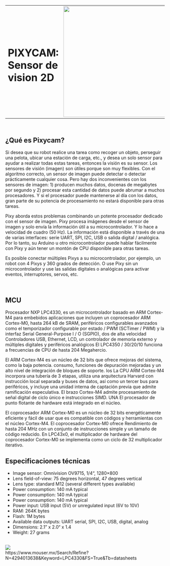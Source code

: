 <html>
<head>
</head> 
<header>

 <table style="border: hidden">
  <tr>
    <td><h1>PIXYCAM: Sensor de vision 2D</h1></td>
   <td><img src="https://pixycam.com/wp-content/uploads/2018/04/Pixy-tracking-coloured-balls.gif" width="400" height="350"></td>
  </tr>  
 </table>
  
  

</header>
<body>
  <h2>¿Qué es Pixycam?</h2>
  <p>Si desea que su robot realice una tarea como recoger un objeto, perseguir una pelota, ubicar una estación de carga, etc., y desea un solo sensor para ayudar a realizar todas estas tareas, entonces la visión es su sensor. Los sensores de visión (imagen) son útiles porque son muy flexibles. Con el algoritmo correcto, un sensor de imagen puede detectar o detectar prácticamente cualquier cosa. Pero hay dos inconvenientes con los sensores de imagen: 1) producen muchos datos, docenas de megabytes por segundo y 2) procesar esta cantidad de datos puede abrumar a muchos procesadores. Y si el procesador puede mantenerse al día con los datos, gran parte de su potencia de procesamiento no estará disponible para otras tareas.

Pixy aborda estos problemas combinando un potente procesador dedicado con el sensor de imagen. Pixy procesa imágenes desde el sensor de imagen y solo envía la información útil a su microcontrolador. Y lo hace a velocidad de cuadro (50 Hz). La información está disponible a través de una de varias interfaces: serie UART, SPI, I2C, USB o salida digital / analógica. Por lo tanto, su Arduino u otro microcontrolador puede hablar fácilmente con Pixy y aún tener un montón de CPU disponible para otras tareas.

Es posible conectar múltiples Pixys a su microcontrolador, por ejemplo, un robot con 4 Pixys y 360 grados de detección. O use Pixy sin un microcontrolador y use las salidas digitales o analógicas para activar eventos, interruptores, servos, etc.</p>
<br>
<h2>MCU</h2>
<p>
Procesador NXP LPC4330, es un microcontrolador basado en ARM Cortex-M4 para embebidos
aplicaciones que incluyen un coprocesador ARM Cortex-M0, hasta 264 kB de SRAM,
periféricos configurables avanzados como el temporizador configurable por estado / PWM
(SCTimer / PWM) y la interfaz Serial General-Purpose I / O (SGPIO), dos de alta velocidad
Controladores USB, Ethernet, LCD, un controlador de memoria externo y múltiples digitales y
periféricos analógicos El LPC4350 / 30/20/10 funciona a frecuencias de CPU de hasta 204
Megahercio.
 
El ARM Cortex-M4 es un núcleo de 32 bits que ofrece mejoras del sistema, como la baja potencia.
consumo, funciones de depuración mejoradas y un alto nivel de integración de bloques de soporte. los
La CPU ARM Cortex-M4 incorpora una tubería de 3 etapas, utiliza una arquitectura Harvard con
instrucción local separada y buses de datos, así como un tercer bus para periféricos, y
incluye una unidad interna de captación previa que admite ramificación especulativa. El brazo
Cortex-M4 admite procesamiento de señal digital de ciclo único e instrucciones SIMD. UNA
El procesador de punto flotante de hardware está integrado en el núcleo.

El coprocesador ARM Cortex-M0 es un núcleo de 32 bits energéticamente eficiente y fácil de usar que
es compatible con códigos y herramientas con el núcleo Cortex-M4. El coprocesador Cortex-M0 ofrece
Rendimiento de hasta 204 MHz con un conjunto de instrucciones simple y un tamaño de código reducido. En
LPC43x0, el multiplicador de hardware del coprocesador Cortex-M0 se implementa como un ciclo de 32
multiplicador iterativo.
</p>
<h2>Especificaciones técnicas</h2>
<ul>
 <li>Image sensor: Omnivision OV9715, 1/4“, 1280×800</li>
 <li>Lens field-of-view: 75 degrees horizontal, 47 degrees vertical</li>
 <li>Lens type: standard M12 (several different types available)</li>
 <li>Power consumption: 140 mA typical</li>
 <li>Power consumption: 140 mA typical</li>
 <li>Power consumption: 140 mA typical</li>
 <li>Power input: USB input (5V) or unregulated input (6V to 10V)</li>
 <li>RAM: 264K bytes</li>
 <li>Flash: 1M bytes</li>
 <li>Available data outputs: UART serial, SPI, I2C, USB, digital, analog</li>
 <li>Dimensions: 2.1” x 2.0“ x 1.4</li>
 <li>Weight: 27 grams</li>
</ul>
<br>
<img src="https://github.com/GiezyMartinez/Proyecto-Final-PixyCam/blob/master/imagenes/especificaciones.jpg">
<br>
</body>
<footer>https://www.mouser.mx/Search/Refine?N=4294013638&Keyword=LPC4330&FS=True&Tb=datasheets</footer>
</html>

